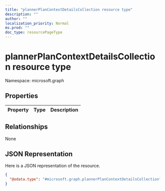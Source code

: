 ```yaml
---
title: "plannerPlanContextDetailsCollection resource type"
description: ""
author: ""
localization_priority: Normal
ms.prod: ""
doc_type: resourcePageType
---
```


# plannerPlanContextDetailsCollection resource type


Namespace: microsoft.graph



## Properties
|Property|Type|Description|
|:---|:---|:---|

## Relationships
None

## JSON Representation
Here is a JSON representation of the resource.
<!-- {
  "blockType": "resource",
  "@odata.type": "microsoft.graph.plannerPlanContextDetailsCollection"
}
-->
``` json
{
  "@odata.type": "#microsoft.graph.plannerPlanContextDetailsCollection"
}
```

